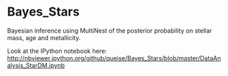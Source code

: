 # Bayes_Stars
Bayesian inference using MultiNest of the posterior probability on stellar mass, age and metallicity.

Look at the IPython notebook here:
http://nbviewer.ipython.org/github/queise/Bayes_Stars/blob/master/DataAnalysis_StarDM.ipynb
